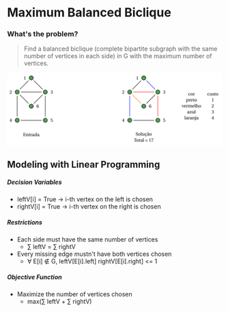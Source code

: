 # Maximum Balanced Biclique
### What's the problem?
> Find a balanced biclique (complete bipartite subgraph with the same number of vertices in each side) in G with the maximum number of vertices.

![Problem](https://github.com/NelsonGomesNeto/Operations-Research/blob/master/HardProblems/MaximumBalancedBicliqueProblem/balancedBiclique.PNG)

## Modeling with Linear Programming

##### Decision Variables
* leftV[i] = True -> i-th vertex on the left is chosen
* rightV[i] = True -> i-th vertex on the right is chosen

##### Restrictions
* Each side must have the same number of vertices
  * ∑ leftV = ∑ rightV
* Every missing edge mustn't have both vertices chosen
  * ∀ E[i] ∉ G, leftV[E[i].left] rightV[E[i].right] <= 1

##### Objective Function
* Maximize the number of vertices chosen
  * max(∑ leftV + ∑ rightV)

